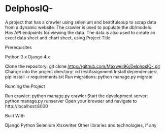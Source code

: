 # DelphosIQ-
A project that has a crawler using selenium and beatifulsoup to scrap data from a dynamic website. The crawler is used to populate the db/models. Has API endpoints for viewing the data. The data is also used to create an excel data sheet and chart sheet, using 
Project Title

Prerequisites

Python 3.x
Django 4.x

Clone the repository: git clone https://github.com/Maxwell96/DelphosIQ-.git
Change into the project directory: cd testAssignment
Install dependencies: pip install -r requirements.txt
Run migrations: python manage.py migrate

Running the Project

Run crawler: python manage.py crawler 
Start the development server: python manage.py runserver
Open your browser and navigate to http://localhost:8000

Built With

Django
Python
Selenium
Xlsxwriter
Other libraries and technologies, if any
